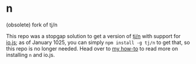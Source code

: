

# n
(obsolete) fork of tj/n

This repo was a stopgap solution to get a version of [tj/n](https://github.com/tj/n) with support for [io.js](https://iojs.org/en/index.html); as of January 1025, you can simply `npm install -g tj/n` to get that, so this repo is no longer needed. Head over to [my how-to](https://github.com/loveencounterflow/how-to) to read more on installing `n` and io.js.
